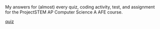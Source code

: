 My answers for (almost) every quiz, coding activity, test, and assignment for the ProjectSTEM AP Computer Science A AFE course.

[quiz](quiz)
